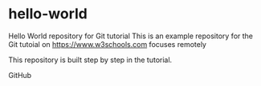# hello-world
Hello World repository for Git tutorial
This is an example repository for the Git tutoial on https://www.w3schools.com
focuses remotely

This repository is built step by step in the tutorial.

GitHub
